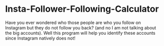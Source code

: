 # Insta-Follower-Following-Calculator
Have you ever wondered who those people are who you follow on Instagram but they do not follow you back? (and no I am not talking about the big accounts). Well this program will help you identify these accounts since Instagram natively does not! 
